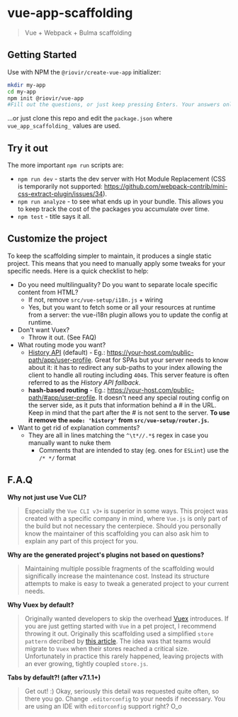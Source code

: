 # vue-app-scaffolding
> Vue + Webpack + Bulma scaffolding

## Getting Started

Use with NPM the `@riovir/create-vue-app` initializer:

```bash
mkdir my-app
cd my-app
npm init @riovir/vue-app
#Fill out the questions, or just keep pressing Enters. Your answers only affect the `package.json`.
```

...or just clone this repo and edit the `package.json` where `vue_app_scaffolding_` values are used.

## Try it out

The more important `npm run` scripts are:
* `npm run dev` - starts the dev server with Hot Module Replacement (CSS is temporarily not supported: https://github.com/webpack-contrib/mini-css-extract-plugin/issues/34).
* `npm run analyze` - to see what ends up in your bundle. This allows you to keep track the cost of the packages you accumulate over time.
* `npm test` - title says it all.

## Customize the project

To keep the scaffolding simpler to maintain, it produces a single static project. This means that you need to manually apply some tweaks for your specific needs. Here is a quick checklist to help:
* Do you need multilinguality? Do you want to separate locale specific content from HTML?
    * If not, remove `src/vue-setup/i18n.js` + wiring
    * Yes, but you want to fetch some or all your resources at runtime from a server: the vue-i18n plugin allows you to update the config at runtime.
* Don't want Vuex?
    * Throw it out. (See FAQ)
* What routing mode you want?
    * [History API](https://css-tricks.com/using-the-html5-history-api/) (default) - Eg.: https://your-host.com/public-path/app/user-profile. Great for SPAs but your server needs to know about it: it has to redirect any sub-paths to your index allowing the client to handle all routing including `404`s. This server feature is often referred to as the _History API fallback_.
    * **hash-based routing** - Eg.: https://your-host.com/public-path/#app/user-profile. It doesn't need any special routing config on the server side, as it puts that information behind a # in the URL. Keep in mind that the part after the # is not sent to the server. **To use it remove the `mode: 'history'` from `src/vue-setup/router.js`.**
* Want to get rid of explanation comments?
    * They are all in lines matching the `^\t*//.*$` regex in case you manually want to nuke them
		* Comments that are intended to stay (eg. ones for `ESLint`) use the `/* */` format

## F.A.Q

**Why not just use Vue CLI?**
> Especially the `Vue CLI v3+` is superior in some ways. This project was created with a specific company in mind, where `Vue.js` is only part of the build but not necessary the centerpiece. Should you personally know the maintainer of this scaffolding you can also ask him to explain any part of this project for you.

**Why are the generated project's plugins not based on questions?**
> Maintaining multiple possible fragments of the scaffolding would significally increase the maintenance cost. Instead its structure attempts to make is easy to tweak a generated project to your current needs.

**Why Vuex by default?**
> Originally wanted developers to skip the overhead [Vuex](https://github.com/vuejs/vuex) introduces. If you are just getting started with `Vue` in a pet project, I recommend throwing it out. Originally this scaffolding used a simplified `store pattern` decribed by [this article](https://skyronic.com/2016/01/vuex-basics-tutorial/). The idea was that teams would migrate to `Vuex` when their stores reached a critical size. Unfortunately in practice this rarely happened, leaving projects with an ever growing, tightly coupled `store.js`. 

**Tabs by default?! (after v7.1.1+)**
> Get out! :) Okay, seriously this detail was requested quite often, so there you go. Change `.editorconfig` to your needs if necessary. You are using an IDE with `editorconfig` support right? O_o
